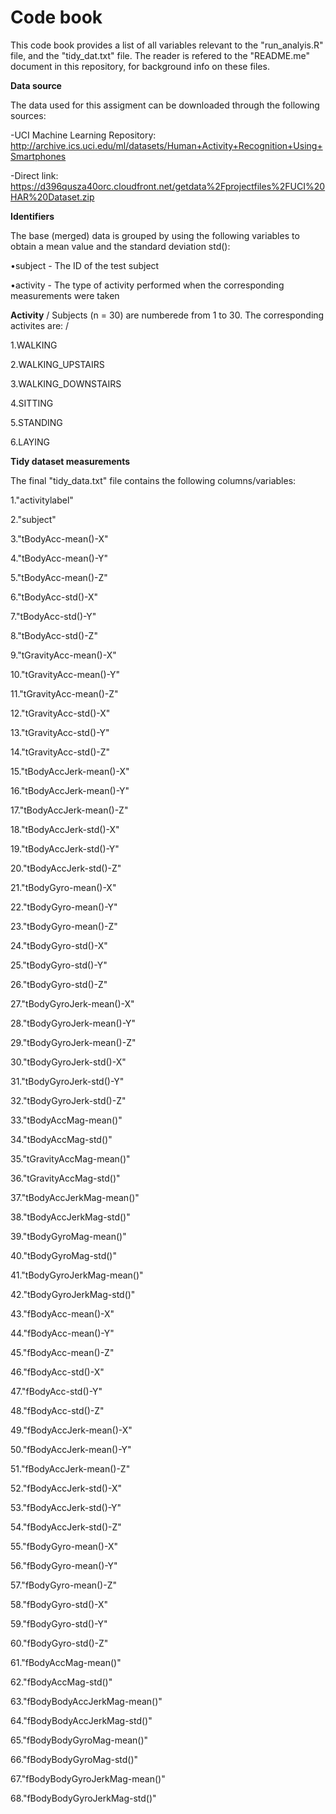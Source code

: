 # Code book

This code book provides a list of all variables relevant to the "run_analyis.R" file, and the "tidy_dat.txt" file.
The reader is refered to the "README.me" document in this repository, for background info on these files.



**Data source**

The data used for this assigment can be downloaded through the following sources:

-UCI Machine Learning Repository: http://archive.ics.uci.edu/ml/datasets/Human+Activity+Recognition+Using+Smartphones

-Direct link: https://d396qusza40orc.cloudfront.net/getdata%2Fprojectfiles%2FUCI%20HAR%20Dataset.zip



**Identifiers**

The base (merged) data is grouped by using the following variables to obtain a mean value and the standard deviation std():

•subject - The ID of the test subject

•activity - The type of activity performed when the corresponding measurements were taken



**Activity**
/
Subjects (n = 30) are numberede from 1 to 30. The corresponding activites are:
/

1.WALKING

2.WALKING_UPSTAIRS

3.WALKING_DOWNSTAIRS

4.SITTING

5.STANDING

6.LAYING



**Tidy dataset measurements**

The final "tidy_data.txt" file contains the following columns/variables:

1."activitylabel"

2."subject"

3."tBodyAcc-mean()-X"

4."tBodyAcc-mean()-Y"

5."tBodyAcc-mean()-Z"

6."tBodyAcc-std()-X"

7."tBodyAcc-std()-Y"

8."tBodyAcc-std()-Z"

9."tGravityAcc-mean()-X"

10."tGravityAcc-mean()-Y"

11."tGravityAcc-mean()-Z"

12."tGravityAcc-std()-X"

13."tGravityAcc-std()-Y"

14."tGravityAcc-std()-Z"

15."tBodyAccJerk-mean()-X"

16."tBodyAccJerk-mean()-Y"

17."tBodyAccJerk-mean()-Z"

18."tBodyAccJerk-std()-X"

19."tBodyAccJerk-std()-Y"

20."tBodyAccJerk-std()-Z"

21."tBodyGyro-mean()-X"

22."tBodyGyro-mean()-Y"

23."tBodyGyro-mean()-Z"

24."tBodyGyro-std()-X"

25."tBodyGyro-std()-Y"

26."tBodyGyro-std()-Z"

27."tBodyGyroJerk-mean()-X"

28."tBodyGyroJerk-mean()-Y"

29."tBodyGyroJerk-mean()-Z"

30."tBodyGyroJerk-std()-X"

31."tBodyGyroJerk-std()-Y"

32."tBodyGyroJerk-std()-Z"

33."tBodyAccMag-mean()"

34."tBodyAccMag-std()"

35."tGravityAccMag-mean()"

36."tGravityAccMag-std()"

37."tBodyAccJerkMag-mean()"

38."tBodyAccJerkMag-std()"

39."tBodyGyroMag-mean()"

40."tBodyGyroMag-std()"

41."tBodyGyroJerkMag-mean()"

42."tBodyGyroJerkMag-std()"

43."fBodyAcc-mean()-X"

44."fBodyAcc-mean()-Y"

45."fBodyAcc-mean()-Z"

46."fBodyAcc-std()-X"

47."fBodyAcc-std()-Y"

48."fBodyAcc-std()-Z"

49."fBodyAccJerk-mean()-X"

50."fBodyAccJerk-mean()-Y"

51."fBodyAccJerk-mean()-Z"

52."fBodyAccJerk-std()-X"

53."fBodyAccJerk-std()-Y"

54."fBodyAccJerk-std()-Z"

55."fBodyGyro-mean()-X"

56."fBodyGyro-mean()-Y"

57."fBodyGyro-mean()-Z"

58."fBodyGyro-std()-X"

59."fBodyGyro-std()-Y"

60."fBodyGyro-std()-Z"

61."fBodyAccMag-mean()"

62."fBodyAccMag-std()"

63."fBodyBodyAccJerkMag-mean()"

64."fBodyBodyAccJerkMag-std()"

65."fBodyBodyGyroMag-mean()"

66."fBodyBodyGyroMag-std()"

67."fBodyBodyGyroJerkMag-mean()"

68."fBodyBodyGyroJerkMag-std()"
